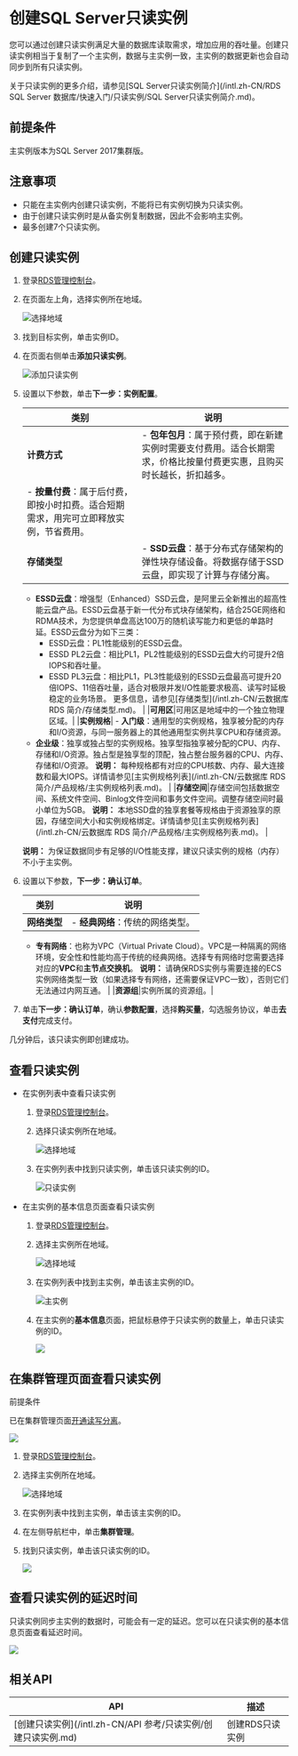 # 创建SQL Server只读实例

您可以通过创建只读实例满足大量的数据库读取需求，增加应用的吞吐量。创建只读实例相当于复制了一个主实例，数据与主实例一致，主实例的数据更新也会自动同步到所有只读实例。

关于只读实例的更多介绍，请参见[SQL Server只读实例简介](/intl.zh-CN/RDS SQL Server 数据库/快速入门/只读实例/SQL Server只读实例简介.md)。

## 前提条件

主实例版本为SQL Server 2017集群版。

## 注意事项

-   只能在主实例内创建只读实例，不能将已有实例切换为只读实例。
-   由于创建只读实例时是从备实例复制数据，因此不会影响主实例。
-   最多创建7个只读实例。

## 创建只读实例

1.  登录[RDS管理控制台](https://rds.console.aliyun.com/)。
2.  在页面左上角，选择实例所在地域。

    ![选择地域](https://static-aliyun-doc.oss-accelerate.aliyuncs.com/assets/img/zh-CN/3074469951/p36543.png)

3.  找到目标实例，单击实例ID。
4.  在页面右侧单击**添加只读实例**。

    ![添加只读实例](https://static-aliyun-doc.oss-accelerate.aliyuncs.com/assets/img/zh-CN/4851760061/p168763.png)

5.  设置以下参数，单击**下一步：实例配置**。

    |类别|说明|
    |--|--|
    |**计费方式**|    -   **包年包月**：属于预付费，即在新建实例时需要支付费用。适合长期需求，价格比按量付费更实惠，且购买时长越长，折扣越多。
    -   **按量付费**：属于后付费，即按小时扣费。适合短期需求，用完可立即释放实例，节省费用。 |
    |**存储类型**|    -   **SSD云盘**：基于分布式存储架构的弹性块存储设备。将数据存储于SSD云盘，即实现了计算与存储分离。
    -   **ESSD云盘**：增强型（Enhanced）SSD云盘，是阿里云全新推出的超高性能云盘产品。ESSD云盘基于新一代分布式块存储架构，结合25GE网络和RDMA技术，为您提供单盘高达100万的随机读写能力和更低的单路时延。ESSD云盘分为如下三类：
        -   ESSD云盘：PL1性能级别的ESSD云盘。
        -   ESSD PL2云盘：相比PL1，PL2性能级别的ESSD云盘大约可提升2倍IOPS和吞吐量。
        -   ESSD PL3云盘：相比PL1，PL3性能级别的ESSD云盘最高可提升20倍IOPS、11倍吞吐量，适合对极限并发I/O性能要求极高、读写时延极稳定的业务场景。
更多信息，请参见[存储类型](/intl.zh-CN/云数据库 RDS 简介/存储类型.md)。 |
    |**可用区**|可用区是地域中的一个独立物理区域。|
    |**实例规格**|    -   **入门级**：通用型的实例规格，独享被分配的内存和I/O资源，与同一服务器上的其他通用型实例共享CPU和存储资源。
    -   **企业级**：独享或独占型的实例规格。独享型指独享被分配的CPU、内存、存储和I/O资源。独占型是独享型的顶配，独占整台服务器的CPU、内存、存储和I/O资源。
**说明：** 每种规格都有对应的CPU核数、内存、最大连接数和最大IOPS。详情请参见[主实例规格列表](/intl.zh-CN/云数据库 RDS 简介/产品规格/主实例规格列表.md)。 |
    |**存储空间**|存储空间包括数据空间、系统文件空间、Binlog文件空间和事务文件空间。调整存储空间时最小单位为5GB。 **说明：** 本地SSD盘的独享套餐等规格由于资源独享的原因，存储空间大小和实例规格绑定。详情请参见[主实例规格列表](/intl.zh-CN/云数据库 RDS 简介/产品规格/主实例规格列表.md)。 |

    **说明：** 为保证数据同步有足够的I/O性能支撑，建议只读实例的规格（内存）不小于主实例。

6.  设置以下参数，**下一步：确认订单**。

    |类别|说明|
    |--|--|
    |**网络类型**|    -   **经典网络**：传统的网络类型。
    -   **专有网络**：也称为VPC（Virtual Private Cloud）。VPC是一种隔离的网络环境，安全性和性能均高于传统的经典网络。选择专有网络时您需要选择对应的**VPC**和**主节点交换机**。
**说明：** 请确保RDS实例与需要连接的ECS实例网络类型一致（如果选择专有网络，还需要保证VPC一致），否则它们无法通过内网互通。 |
    |**资源组**|实例所属的资源组。|

7.  单击**下一步：确认订单**，确认**参数配置**，选择**购买量**，勾选服务协议，单击**去支付**完成支付。

几分钟后，该只读实例即创建成功。

## 查看只读实例

-   在实例列表中查看只读实例
    1.  登录[RDS管理控制台](https://rds.console.aliyun.com/)。
    2.  选择只读实例所在地域。

        ![选择地域](https://static-aliyun-doc.oss-accelerate.aliyuncs.com/assets/img/zh-CN/3074469951/p36543.png)

    3.  在实例列表中找到只读实例，单击该只读实例的ID。

        ![只读实例](https://static-aliyun-doc.oss-accelerate.aliyuncs.com/assets/img/zh-CN/8603729951/p39852.png)

-   在主实例的基本信息页面查看只读实例
    1.  登录[RDS管理控制台](https://rds.console.aliyun.com/)。
    2.  选择主实例所在地域。

        ![选择地域](https://static-aliyun-doc.oss-accelerate.aliyuncs.com/assets/img/zh-CN/3074469951/p36543.png)

    3.  在实例列表中找到主实例，单击该主实例的ID。

        ![主实例](https://static-aliyun-doc.oss-accelerate.aliyuncs.com/assets/img/zh-CN/8603729951/p39853.png)

    4.  在主实例的**基本信息**页面，把鼠标悬停于只读实例的数量上，单击只读实例的ID。

        ![](https://static-aliyun-doc.oss-accelerate.aliyuncs.com/assets/img/zh-CN/3413729951/p9379.png)


## 在集群管理页面查看只读实例

前提条件

已在集群管理页面[开通读写分离]()。

![](https://static-aliyun-doc.oss-accelerate.aliyuncs.com/assets/img/zh-CN/9603729951/p32588.png)

1.  登录[RDS管理控制台](https://rds.console.aliyun.com/)。
2.  选择主实例所在地域。

    ![选择地域](https://static-aliyun-doc.oss-accelerate.aliyuncs.com/assets/img/zh-CN/3074469951/p36543.png)

3.  在实例列表中找到主实例，单击该主实例的ID。
4.  在左侧导航栏中，单击**集群管理**。
5.  找到只读实例，单击该只读实例的ID。

    ![](https://static-aliyun-doc.oss-accelerate.aliyuncs.com/assets/img/zh-CN/8603729951/p32587.png)


## 查看只读实例的延迟时间

只读实例同步主实例的数据时，可能会有一定的延迟。您可以在只读实例的基本信息页面查看延迟时间。

![](https://static-aliyun-doc.oss-accelerate.aliyuncs.com/assets/img/zh-CN/3413729951/p2636.png)

## 相关API

|API|描述|
|---|--|
|[创建只读实例](/intl.zh-CN/API 参考/只读实例/创建只读实例.md)|创建RDS只读实例|

